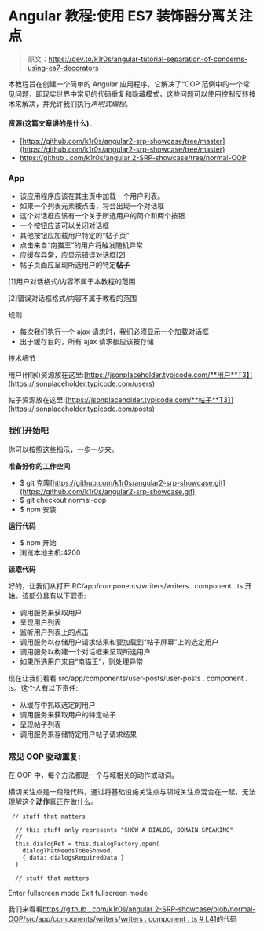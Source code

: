 # Angular 教程:使用 ES7 装饰器分离关注点

> 原文：<https://dev.to/k1r0s/angular-tutorial-separation-of-concerns-using-es7-decorators>

本教程旨在创建一个简单的 Angular 应用程序，它解决了“OOP 范例中的一个常见问题，即现实世界中常见的代码重复和隐藏模式，这些问题可以使用控制反转技术来解决，并允许我们执行*声明式编程*。

#### 资源(这篇文章讲的是什么):

*   [https://github.com/k1r0s/angular2-srp-showcase/tree/master](https://github.com/k1r0s/angular2-srp-showcase/tree/master)
*   [https://github . com/k1r0s/angular 2-SRP-showcase/tree/normal-OOP](https://github.com/k1r0s/angular2-srp-showcase/tree/normal-oop)

### App

*   该应用程序应该在其主页中加载一个用户列表。
*   如果一个列表元素被点击，将会出现一个对话框
*   这个对话框应该有一个关于所选用户的简介和两个按钮
*   一个按钮应该可以关闭对话框
*   其他按钮应加载用户特定的“帖子页”
*   点击来自“南猫王”的用户将触发随机异常
*   应缓存异常，应显示错误对话框[2]
*   帖子页面应呈现所选用户的特定**帖子**

[1]用户对话格式/内容不属于本教程的范围

[2]错误对话框格式/内容不属于教程的范围

规则

*   每次我们执行一个 ajax 请求时，我们必须显示一个加载对话框
*   出于缓存目的，所有 ajax 请求都应该被存储

技术细节

用户(作家)资源放在这里:[https://jsonplaceholder.typicode.com/**用户**T3】](https://jsonplaceholder.typicode.com/users)

帖子资源放在这里:[https://jsonplaceholder.typicode.com/**帖子**T3】](https://jsonplaceholder.typicode.com/posts)

### 我们开始吧

你可以按照这些指示，一步一步来。

**准备好你的工作空间**

*   $ git 克隆[https://github.com/k1r0s/angular2-srp-showcase.git](https://github.com/k1r0s/angular2-srp-showcase.git)
*   $ git checkout normal-oop
*   $ npm 安装

**运行代码**

*   $ npm 开始
*   浏览本地主机:4200

**读取代码**

好的，让我们从打开 RC/app/components/writers/writers . component . ts 开始。该部分具有以下职责:

*   调用服务来获取用户
*   呈现用户列表
*   监听用户列表上的点击
*   调用服务以存储用户请求结果和要加载到“帖子屏幕”上的选定用户
*   调用服务以构建一个对话框来呈现所选用户
*   如果所选用户来自“南猫王”，则处理异常

现在让我们看看 src/app/components/user-posts/user-posts . component . ts。这个人有以下责任:

*   从缓存中抓取选定的用户
*   调用服务来获取用户的特定帖子
*   呈现帖子列表
*   调用服务来存储特定用户帖子请求结果

### 常见 OOP 驱动重复:

在 OOP 中，每个方法都是一个与域相关的动作或动词。

横切关注点是一段段代码，通过将基础设施关注点与领域关注点混合在一起，无法理解这个**动作**真正在做什么。

```
 // stuff that matters

  // this stuff only represents "SHOW A DIALOG, DOMAIN SPEAKING"
  // 
  this.dialogRef = this.dialogFactory.open( 
    dialogThatNeedsToBeShowed,
    { data: dialogsRequiredData }
  )

  // stuff that matters 
```

Enter fullscreen mode Exit fullscreen mode

我们来看看[https://github . com/k1r0s/angular 2-SRP-showcase/blob/normal-OOP/src/app/components/writers/writers . component . ts # L41](https://github.com/k1r0s/angular2-aop-showcase/blob/normal-oop/src/app/components/writers/writers.component.ts#L41)的代码